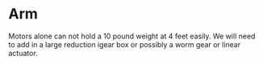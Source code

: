 # Arm
Motors alone can not hold a 10 pound weight at 4 feet easily.
We will need to add in a large reduction igear box or possibly
a worm gear or linear actuator.
